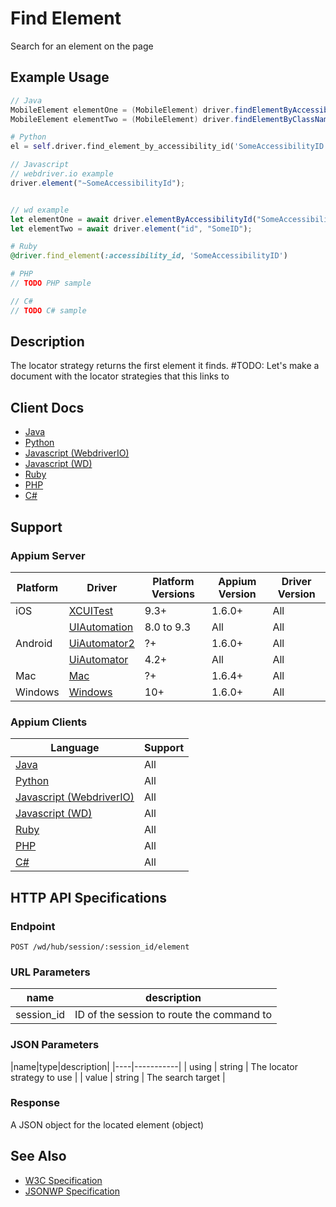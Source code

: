# Find Element

Search for an element on the page
## Example Usage

```java
// Java
MobileElement elementOne = (MobileElement) driver.findElementByAccessibilityId("SomeAccessibilityID");
MobileElement elementTwo = (MobileElement) driver.findElementByClassName("SomeClassName");

```
```python
# Python
el = self.driver.find_element_by_accessibility_id('SomeAccessibilityID')

```
```javascript
// Javascript
// webdriver.io example
driver.element("~SomeAccessibilityId");


// wd example
let elementOne = await driver.elementByAccessibilityId("SomeAccessibilityID");
let elementTwo = await driver.element("id", "SomeID");

```
```ruby
# Ruby
@driver.find_element(:accessibility_id, 'SomeAccessibilityID')

```
```php
# PHP
// TODO PHP sample

```
```csharp
// C#
// TODO C# sample

```


## Description

The locator strategy returns the first element it finds. #TODO: Let's make a document with the locator strategies that this links to


## Client Docs

* [Java](https://seleniumhq.github.io/selenium/docs/api/java/org/openqa/selenium/WebElement.html#findElement-org.openqa.selenium.By-)
* [Python](http://selenium-python.readthedocs.io/api.html#selenium.webdriver.remote.webdriver.WebDriver.find_element)
* [Javascript (WebdriverIO)](http://webdriver.io/api/protocol/element.html#Usage)
* [Javascript (WD)](https://github.com/admc/wd/blob/master/lib/commands.js#L745)
* [Ruby](http://www.rubydoc.info/gems/selenium-webdriver/Selenium/WebDriver/SearchContext:find_element)
* [PHP](https://github.com/appium/php-client/)
* [C#](https://github.com/appium/appium-dotnet-driver/)

## Support

### Appium Server

|Platform|Driver|Platform Versions|Appium Version|Driver Version|
|--------|----------------|------|--------------|--------------|
| iOS | [XCUITest](/docs/en/drivers/ios-xcuitest.md) | 9.3+ | 1.6.0+ | All |
|  | [UIAutomation](/docs/en/drivers/ios-uiautomation.md) | 8.0 to 9.3 | All | All |
| Android | [UiAutomator2](/docs/en/drivers/android-uiautomator2.md) | ?+ | 1.6.0+ | All |
|  | [UiAutomator](/docs/en/drivers/android-uiautomator.md) | 4.2+ | All | All |
| Mac | [Mac](/docs/en/drivers/mac.md) | ?+ | 1.6.4+ | All |
| Windows | [Windows](/docs/en/drivers/windows.md) | 10+ | 1.6.0+ | All |

### Appium Clients 

|Language|Support|
|--------|-------|
|[Java](https://github.com/appium/java-client/releases/latest)| All |
|[Python](https://github.com/appium/python-client/releases/latest)| All |
|[Javascript (WebdriverIO)](http://webdriver.io/index.html)| All |
|[Javascript (WD)](https://github.com/admc/wd/releases/latest)| All |
|[Ruby](https://github.com/appium/ruby_lib/releases/latest)| All |
|[PHP](https://github.com/appium/php-client/releases/latest)| All |
|[C#](https://github.com/appium/appium-dotnet-driver/releases/latest)| All |

## HTTP API Specifications

### Endpoint

`POST /wd/hub/session/:session_id/element`

### URL Parameters

|name|description|
|----|-----------|
|session_id|ID of the session to route the command to|

### JSON Parameters

|name|type|description|
|----|-----------|
| using | string | The locator strategy to use |
| value | string | The search target |

### Response

A JSON object for the located element (object)

## See Also

* [W3C Specification](https://www.w3.org/TR/webdriver/#find-element)
* [JSONWP Specification](https://github.com/SeleniumHQ/selenium/wiki/JsonWireProtocol#sessionsessionidelement)
